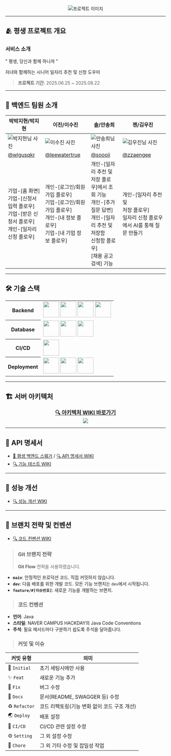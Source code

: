 <div align="center">
  <img src="https://i.postimg.cc/dVXK9Kqb/image.png" alt="프로젝트 이미지" />
</div>

---

## 🫂 평생 프로젝트 개요

### 서비스 소개
" 평생, 당신과 함께 하니까 "

자녀와 함께하는 시니어 일자리 추천 및 신청 도우미
> **프로젝트 기간**: 2025.06.25 ~ 2025.08.22

---

## 🚀 백엔드 팀원 소개
<table>
  <thead>
    <tr>
      <th>박박지현/박지현</th>
      <th>이진/이수진</th>
      <th>솔/안송희</th>
      <th>젠/김우진</th>
    </tr>
  </thead>
  <tbody>
    <tr>
      <td><img src="https://avatars.githubusercontent.com/wlgusqkr" alt="박지현님 사진"></td>
      <td><img src="https://avatars.githubusercontent.com/leewatertrue" alt="이수진 사진"></td>
      <td><img src="https://avatars.githubusercontent.com/songhee9327" alt="안송희님 사진"></td>
      <td><img src="https://avatars.githubusercontent.com/zzaengee" alt="김우진님 사진"></td>
    </tr>
    <tr>
      <td><a href="https://github.com/wlgusqkr">@wlgusqkr</a></td>
      <td><a href="https://github.com/leewatertrue">@leewatertrue</a></td>
      <td><a href="https://github.com/songhee9327">@soooii</a></td>
      <td><a href="https://github.com/zzaengee">@zzaengee</td>
    </tr>
    <tr>
      <td>기업-[홈 화면]<br>기업-[신청서 입력 플로우]<br>기업-[받은 신청서 플로우]<br>개인-[일자리 신청 플로우]</td>
      <td>개인-[로그인/회원가입 플로우]<br>기업-[로그인/회원가입 플로우]<br>개인-[내 정보 플로우]<br>기업-[내 기업 정보 플로우]</td>
      <td>개인-[일자리 추천 및<br>저장 플로우]에서 조회 기능<br>개인-[추가 질문 답변]<br>개인-[일자리 추천 및 저장함<br>신청함 플로우]<br>[채용 공고 검색] 기능</td>
      <td>개인-[일자리 추천 및<br>저장 플로우]<br>일자리 신청 플로우에서 AI를 통해 질문 만들기</td>
    </tr>
  </tbody>
</table>

---
## 🛠 기술 스택
<div align="center">
<table width="100%">
<tr>
<th align="center">Backend</th>
<td align="left">
<img height="50" src="https://user-images.githubusercontent.com/25181517/117201156-9a724800-adec-11eb-9a9d-3cd0f67da4bc.png">  
<img height="50" src="https://user-images.githubusercontent.com/25181517/183891303-41f257f8-6b3d-487c-aa56-c497b880d0fb.png">
<img height="50" src="https://raw.githubusercontent.com/marwin1991/profile-technology-icons/refs/heads/main/icons/intellij.png">
<img height="50" src="https://raw.githubusercontent.com/marwin1991/profile-technology-icons/refs/heads/main/icons/elasticsearch.png">
</td>
</tr>
<tr>
<th align="center">Database</th>
<td align="left">
<img height="50" src="https://user-images.githubusercontent.com/25181517/183896128-ec99105a-ec1a-4d85-b08b-1aa1620b2046.png"> 
<img height="50" src="https://raw.githubusercontent.com/marwin1991/profile-technology-icons/refs/heads/main/icons/redis.png">
<img height="50" src="https://raw.githubusercontent.com/marwin1991/profile-technology-icons/refs/heads/main/icons/postman.png">
</td>
</tr>
<tr>
<th align="center">CI/CD</th>
<td align="left">
<img height="50" src="https://raw.githubusercontent.com/marwin1991/profile-technology-icons/refs/heads/main/icons/git.png">
</td>
</tr>
<tr>
<th align="center">Deployment</th>
<td align="left">
<img height="50" src="https://raw.githubusercontent.com/marwin1991/profile-technology-icons/refs/heads/main/icons/docker.png">
<img height="50" src="https://user-images.githubusercontent.com/25181517/183896132-54262f2e-6d98-41e3-8888-e40ab5a17326.png">
<img height="50" src="https://raw.githubusercontent.com/marwin1991/profile-technology-icons/refs/heads/main/icons/swagger.png">
</td>
</tr>
</table>
</div>

---
## 🏗 서버 아키텍처
<div align="center">
  <a href="https://github.com/PyeongSaeng/PyeongSaeng-BE/wiki/4.-%EC%8B%9C%EC%8A%A4%ED%85%9C-%EC%95%84%ED%82%A4%ED%85%8D%EC%B2%98">
    <strong><big>🔍 아키텍처 WIKI 바로가기</big></strong><br>
    <img src="https://i.postimg.cc/25pGJ5XY/2-drawio.png">
  </a>
</div>

---

## 📖 API 명세서
- [📗 평생 백엔드 스웨거](https://api.pyeongsaeng.site/swagger-ui/index.html#/)  /  [🔍 API 명세서 WIKI](https://github.com/PyeongSaeng/PyeongSaeng-BE/wiki/1.-API-%EB%AA%85%EC%84%B8%EC%84%9C)
- [🔍 기능 테스트 WIKI](https://github.com/PyeongSaeng/PyeongSaeng-BE/wiki/2.-%EA%B8%B0%EB%8A%A5-%ED%85%8C%EC%8A%A4%ED%8A%B8)

---
## 🚀 성능 개선
- [🔍 성능 개선 WIKI](https://github.com/PyeongSaeng/PyeongSaeng-BE/wiki/5.-%EC%84%B1%EB%8A%A5-%EA%B0%9C%EC%84%A0)
---
## 🌳 브랜치 전략 및 컨벤션
- [🔍 코드 컨벤션 WIKI](https://github.com/PyeongSaeng/PyeongSaeng-BE/wiki/3.-%EC%BD%94%EB%93%9C-%EC%BB%A8%EB%B2%A4%EC%85%98)

> ### Git 브랜치 전략
> **Git Flow** 전략을 사용하였습니다.
- **`main`**: 안정적인 프로덕션 코드. 직접 커밋하지 않습니다.
- **`dev`**: 다음 배포를 위한 개발 코드. 모든 기능 브랜치는 `dev`에서 시작됩니다.
- **`feature/#[이슈번호]`**: 새로운 기능을 개발하는 브랜치.<br>

> ### 코드 컨벤션
- **언어**: Java
- **스타일**: NAVER CAMPUS HACKDAY의 Java Code Conventions
- **주석**: 필요 메서드마다 구분하기 쉽도록 주석을 달아줍니다.<br>

> ### 커밋 및 이슈
| 커밋 유형  | 의미                                                                                  |
| ---------- | ------------------------------------------------------------------------------------- |
| 🎉 `Initial`     | 초기 세팅시에만 사용                             |
| ✨ `Feat`     | 새로운 기능 추가                             |
| 🐛 `Fix`      | 버그 수정                   |
| 📝 `Docs`     | 문서(README, SWAGGER 등) 수정                                                          |
| ♻️ `Refactor` | 코드 리팩토링(기능 변화 없이 코드 구조 개선)       |
| 🌏 `Deploy`    | 배포 설정                    |
| 💚 `CI/CD`    | CI/CD 관련 설정 수정                    |
| ⚙️ `Setting`    | 그 외 설정 수정                    |
| 🚀 `Chore`    | 그 외 기타 수정 및 잡일성 작업                    |

